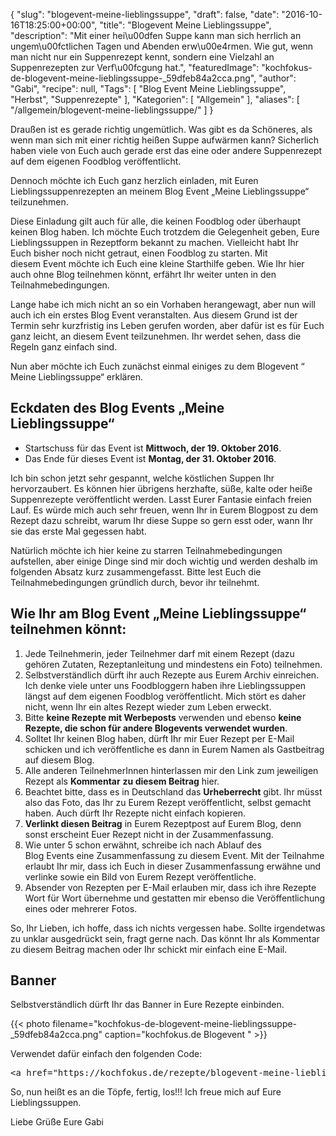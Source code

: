 {
    "slug": "blogevent-meine-lieblingssuppe",
    "draft": false,
    "date": "2016-10-16T18:25:00+00:00",
    "title": "Blogevent Meine Lieblingssuppe",
    "description": "Mit einer hei\u00dfen Suppe kann man sich herrlich an ungem\u00fctlichen Tagen und Abenden erw\u00e4rmen. Wie gut, wenn man nicht nur ein Suppenrezept kennt, sondern eine Vielzahl an Suppenrezepten zur Verf\u00fcgung hat.",
    "featuredImage": "kochfokus-de-blogevent-meine-lieblingssuppe-_59dfeb84a2cca.png",
    "author": "Gabi",
    "recipe": null,
    "Tags": [
        "Blog Event Meine Lieblingssuppe",
        "Herbst",
        "Suppenrezepte"
    ],
    "Kategorien": [
        "Allgemein"
    ],
    "aliases": [
        "\/allgemein\/blogevent-meine-lieblingssuppe\/"
    ]
}

Draußen ist es gerade richtig ungemütlich. Was gibt es da Schöneres, als wenn man sich mit einer richtig heißen Suppe aufwärmen kann? Sicherlich haben viele von Euch auch gerade erst das eine oder andere Suppenrezept auf dem eigenen Foodblog veröffentlicht.

Dennoch möchte ich Euch ganz herzlich einladen, mit Euren Lieblingssuppenrezepten an meinem Blog Event &#8222;Meine Lieblingssuppe&#8220; teilzunehmen.

Diese Einladung gilt auch für alle, die keinen Foodblog oder überhaupt keinen Blog haben. Ich möchte Euch trotzdem die Gelegenheit geben, Eure Lieblingssuppen in Rezeptform bekannt zu machen. Vielleicht habt Ihr Euch bisher noch nicht getraut, einen Foodblog zu starten. Mit diesem Event möchte ich Euch eine kleine Starthilfe geben. Wie Ihr hier auch ohne Blog teilnehmen könnt, erfährt Ihr weiter unten in den Teilnahmebedingungen.

Lange habe ich mich nicht an so ein Vorhaben herangewagt, aber nun will auch ich ein erstes Blog Event veranstalten. Aus diesem Grund ist der Termin sehr kurzfristig ins Leben gerufen worden, aber dafür ist es für Euch ganz leicht, an diesem Event teilzunehmen. Ihr werdet sehen, dass die Regeln ganz einfach sind.

Nun aber möchte ich Euch zunächst einmal einiges zu dem Blogevent &#8220; Meine Lieblingssuppe&#8220; erklären.

## Eckdaten des Blog Events &#8222;Meine Lieblingssuppe&#8220;

 * Startschuss für das Event ist **Mittwoch, der 19. Oktober 2016**.
 * Das Ende für dieses Event ist **Montag, der 31. Oktober 2016**.

Ich bin schon jetzt sehr gespannt, welche köstlichen Suppen Ihr hervorzaubert. Es können hier übrigens herzhafte, süße, kalte oder heiße Suppenrezepte veröffentlicht werden. Lasst Eurer Fantasie einfach freien Lauf. Es würde mich auch sehr freuen, wenn Ihr in Eurem Blogpost zu dem Rezept dazu schreibt, warum Ihr diese Suppe so gern esst oder, wann Ihr sie das erste Mal gegessen habt.

Natürlich möchte ich hier keine zu starren Teilnahmebedingungen aufstellen, aber einige Dinge sind mir doch wichtig und werden deshalb im folgenden Absatz kurz zusammengefasst. Bitte lest Euch die Teilnahmebedingungen gründlich durch, bevor ihr teilnehmt.

## Wie Ihr am Blog Event &#8222;Meine Lieblingssuppe&#8220; teilnehmen könnt:

 1. Jede Teilnehmerin, jeder Teilnehmer darf mit einem Rezept (dazu gehören Zutaten, Rezeptanleitung und mindestens ein Foto) teilnehmen.
 2. Selbstverständlich dürft ihr auch Rezepte aus Eurem Archiv einreichen. Ich denke viele unter uns Foodbloggern haben ihre Lieblingssuppen längst auf dem eigenen Foodblog veröffentlicht. Mich stört es daher nicht, wenn Ihr ein altes Rezept wieder zum Leben erweckt.
 3. Bitte **keine Rezepte mit Werbeposts** verwenden und ebenso **keine Rezepte, die schon für andere Blogevents verwendet wurden**.
 4. Solltet Ihr keinen Blog haben, dürft Ihr mir Euer Rezept per E-Mail schicken und ich veröffentliche es dann in Eurem Namen als Gastbeitrag auf diesem Blog.
 5. Alle anderen TeilnehmerInnen hinterlassen mir den Link zum jeweiligen Rezept als **Kommentar** **zu diesem Beitrag** hier.
 6. Beachtet bitte, dass es in Deutschland das **Urheberrecht** gibt. Ihr müsst also das Foto, das Ihr zu Eurem Rezept veröffentlicht, selbst gemacht haben. Auch dürft Ihr Rezepte nicht einfach kopieren.
 7. **Verlinkt diesen Beitrag** in Eurem Rezeptpost auf Eurem Blog, denn sonst erscheint Euer Rezept nicht in der Zusammenfassung.
 8. Wie unter 5 schon erwähnt, schreibe ich nach Ablauf des Blog Events eine Zusammenfassung zu diesem Event. Mit der Teilnahme erlaubt Ihr mir, dass ich Euch in dieser Zusammenfassung erwähne und verlinke sowie ein Bild von Eurem Rezept veröffentliche.
 9. Absender von Rezepten per E-Mail erlauben mir, dass ich ihre Rezepte Wort für Wort übernehme und gestatten mir ebenso die Veröffentlichung eines oder mehrerer Fotos.

So, Ihr Lieben, ich hoffe, dass ich nichts vergessen habe. Sollte irgendetwas zu unklar ausgedrückt sein, fragt gerne nach. Das könnt Ihr als Kommentar zu diesem Beitrag machen oder Ihr schickt mir einfach eine E-Mail.

## Banner

Selbstverständlich dürft Ihr das Banner in Eure Rezepte einbinden.

{{< photo filename="kochfokus-de-blogevent-meine-lieblingssuppe-_59dfeb84a2cca.png" caption="kochfokus.de Blogevent " >}}

Verwendet dafür einfach den folgenden Code:

<pre>&lt;a href="https://kochfokus.de/rezepte/blogevent-meine-lieblingssuppe/"&gt;&lt;center&gt;&lt;img style="width: 80%;" src="https://kochfokus.de/wp-content/uploads/2016/10/Blogevent-meine-Lieblingssuppe.png" alt="kochfokus.de Blogevent &quot;Meine Lieblingssuppe&quot;" /&gt;&lt;/center&gt;&lt;/a&gt;</pre>

So, nun heißt es an die Töpfe, fertig, los!!! Ich freue mich auf Eure Lieblingssuppen.

Liebe Grüße Eure Gabi